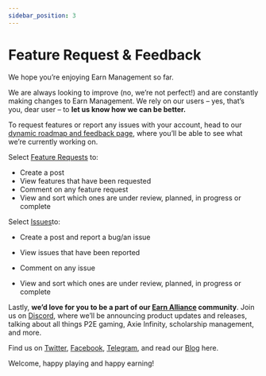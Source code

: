 ```yaml
---
sidebar_position: 3
---
```


# Feature Request & Feedback

We hope you’re enjoying Earn Management so far.

We are always looking to improve (no, we’re not perfect!) and are constantly making changes to Earn Management. We rely on our users – yes, that’s you, dear user – to **let us know how we can be better.**

To request features or report any issues with your account, head to our [dynamic roadmap and feedback page](https://roadmap.earnmanagement.com/), where you’ll be able to see what we’re currently working on.

Select [Feature Requests](https://roadmap.earnmanagement.com/feature-requests) to:

* Create a post
* View features that have been requested
* Comment on any feature request
* View and sort which ones are under review, planned, in progress or complete

Select [Issues](https://roadmap.earnmanagement.com/issues)to:

* Create a post and report a bug/an issue
* View issues that have been reported
* Comment on any issue

* View and sort which ones are under review, planned, in progress or complete

Lastly, **we’d love for you to be a part of our [Earn Alliance](earnalliance.com) community**. Join us on [Discord](https://discord.com/channels/926167446648397836/949220163331432508), where we’ll be announcing product updates and releases, talking about all things P2E gaming, Axie Infinity, scholarship management, and more.

Find us on [Twitter](https://twitter.com/EarnAlliance), [Facebook](https://www.facebook.com/earnalliance/), [Telegram](https://t.me/earnalliance), and read our [Blog](https://earnalliance.com/blog/) here. 

Welcome, happy playing and happy earning! 